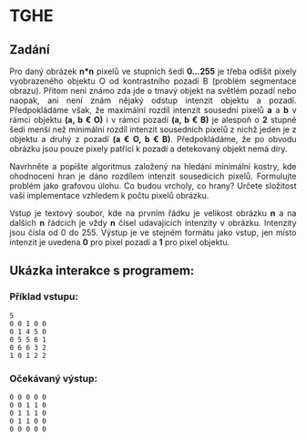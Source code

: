 
# TGHE

## Zadání
<p style="text-align: justify;">
Pro daný obrázek <b>n*n</b> pixelů ve stupních šedi <b>0...255</b> je třeba odlišit pixely vyobrazeného objektu O od kontrastního pozadí B (problém segmentace obrazu). Přitom není známo zda jde o tmavý objekt na světlém pozadí nebo naopak, ani není znám nějaký odstup intenzit objektu a pozadí. Předpokládáme však, že maximální rozdíl intenzit sousední pixelů <b>a</b> a <b>b</b> v rámci objektu <b>(a, b € O)</b> i v rámci pozadí <b>(a, b € B)</b> je alespoň o <b>2</b> stupně šedi menší než minimální rozdíl intenzit sousedních pixelů z nichž jeden je z objektu a druhý z pozadí <b>(a € O, b € B)</b>. Předpokládáme, že po obvodu obrázku jsou pouze pixely patřící k pozadí a detekovaný objekt nemá díry.

</p>

<p style="text-align: justify;">
Navrhněte a popište algoritmus založený na hledání minimální kostry, kde ohodnocení hran je dáno rozdílem intenzit sousedících pixelů. Formulujte problém jako grafovou úlohu. Co budou vrcholy, co hrany?
Určete složitost vaší implementace vzhledem k počtu pixelů obrázku.
</p>

<p style="text-align: justify;">
Vstup je textový soubor, kde na prvním řádku je velikost obrázku <b>n</b> a na dalších <b>n</b> řádcích je vždy <b>n</b> čísel udavajících intenzity v obrázku. Intenzity jsou čísla od 0 do 255. Výstup je ve stejném formátu jako vstup, jen místo intenzit je uvedena <b>0</b> pro pixel pozadí a <b>1</b> pro pixel objektu.
</p>

## Ukázka interakce s programem:
### Příklad vstupu:
```
5
0 0 1 0 0
0 1 4 5 0
0 5 5 6 1
0 6 6 3 2
1 0 1 2 2 
```
### Očekávaný výstup:
```
0 0 0 0 0
0 0 1 1 0
0 1 1 1 0
0 1 1 0 0
0 0 0 0 0
```
